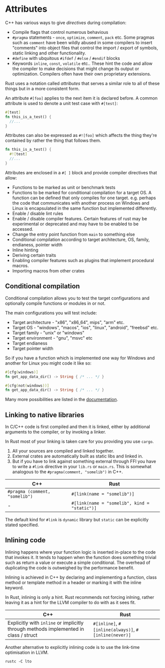 # Attributes

C++ has various ways to give *directives* during compilation:

* Compile flags that control numerous behavious
* `#pragma` statements - `once`, `optimize`, `comment`, `pack` etc. Some pragmas such as `comment` have been wildly abused in some compilers to insert "comments" into object files that control the import / export of symbols, static linking and other functionality.
* `#define` with ubquitous `#ifdef` / `#else` / `#endif` blocks
* Keywords `inline`, `const`, `volatile` etc.. These hint the code and allow the compiler to make decisions that might change its output or optimization. Compilers often have their own proprietary extensions.

Rust uses a notation called *attributes* that serves a similar role to all of these things but in a more consistent form.

An attribute `#[foo]` applies to the next item it is declared before. A common attribute is used to denote a unit test case with `#[test]`:

```rust
#[test]
fn this_is_a_test() {
  //...
}
```

Attributes can also be expressed as `#![foo]` which affects the thing they're contained by rather the thing that follows them. 

```rust
fn this_is_a_test() {
  #![test]
  //...
}
```

Attributes are enclosed in a `#[ ]` block and provide compiler directives that allow:

* Functions to be marked as unit or benchmark tests
* Functions to be marked for conditional compilation for a target OS. A function can be defined that only compiles for one target. e.g. perhaps the code that communicates with another process on Windows and Linux is encapsulated in the same function but implemented differently.
* Enable / disable lint rules
* Enable / disable compiler features. Certain features of rust may be experimental or deprecated and may have to be enabled to be accessed.
* Change the entry point function from `main` to something else
* Conditional compilation according to target architecture, OS, family, endianess, pointer width
* Inline hinting
* Deriving certain traits
* Enabling compiler features such as plugins that implement procedural macros.
* Importing macros from other crates


## Conditional compilation

Conditional compilation allows you to test the target configurations and optionally compile functions or modules in or not. 

The main configurations you will test include:

* Target architecture - "x86", "x86_64", mips", "arm" etc.
* Target OS - "windows", "macos", "ios", "linux", "android", "freebsd" etc.
* Target family - "unix" or "windows"
* Target environment - "gnu", "msvc" etc
* Target endianess
* Target pointer width

So if you have a function which is implemented one way for Windows and another for Linux you might code it like so:

```rust
#[cfg(windows)]
fn get_app_data_dir() -> String { /* ... */ }

#[cfg(not(windows))]
fn get_app_data_dir() -> String { /* ... */ }
```

Many more possibilities are listed in the [documentation](https://doc.rust-lang.org/reference/attributes.html#crate-only-attributes).

## Linking to native libraries

In C/C++ code is first compiled and then it is linked, either by additional arguments to the compiler, or by invoking a linker.

In Rust most of your linking is taken care for you providing you use `cargo`. 

1. All your sources are compiled and linked together. 
2. External crates are automatically built as static libs and linked in. 
3. But if you have to link against something external through FFI you have to write a `#link` directive in your `lib.rs` or `main.rs`. This is somewhat analogous to the `#pragma(comment, "somelib")` in C++.

C++ | Rust
--- | ----
`#pragma (comment, "somelib")` | `#[link(name = "somelib")]`
- | `#[link(name = "somelib", kind = "static")]`

The default kind for `#link` is `dynamic` library but `static` can be explicitly stated specified.

## Inlining code

Inlining happens where your function logic is inserted in-place to the code that invokes it. It tends to happen when the function does something trivial such as return a value or execute a simple conditional. The overhead of duplicating the code is outweighed by the performance benefit.

Inlining is achieved in C++ by declaring and implementing a function, class method or template method in a header or marking it with the inline keyword.

In Rust, inlining is only a hint. Rust recommends not forcing inlning, rather leaving it as a hint for the LLVM compiler to do with as it sees fit.

C++ | Rust
--- | ----
Explicitly with `inline` or implicitly through methods implemented in class / struct | `#[inline]`, `#[inline(always)]`, `#[inline(never)]`

Another alternative to explicitly inlining code is to use the link-time optimisation in LLVM.

```
rustc -C lto
```
